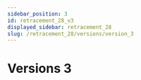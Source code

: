 ```yaml
---
sidebar_position: 3
id: retracement_28_v3
displayed_sidebar: retracement_28
slug: /retracement_28/versions/version_3
---
```


# Versions 3